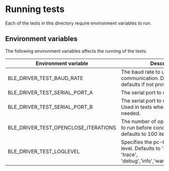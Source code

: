 # Running tests

Each of the tests in this directory require environment variables to run.

## Environment variables
The following environment variables affects the running of the tests:

| Environment variable                 | Description                                                                                        |
| -------------------------------------| ---------------------------------------------------------------------------------------------------|
| BLE_DRIVER_TEST_BAUD_RATE            | The baud rate to use in communication. Defaults to platform defaults if not provided.
| BLE_DRIVER_TEST_SERIAL_PORT_A        | The serial port to use in the tests.
| BLE_DRIVER_TEST_SERIAL_PORT_B        | The serial port to use in the tests. Used in tests where two devices are needed.
| BLE_DRIVER_TEST_OPENCLOSE_ITERATIONS | The number of open close iterations to run before concluding the test. It defaults to 100 iterations. 
| BLE_DRIVER_TEST_LOGLEVEL             | Specifies the pc-ble-driver log level. Defaults to 'info'. Can be 'trace', 'debug','info','warning','error','fatal'.